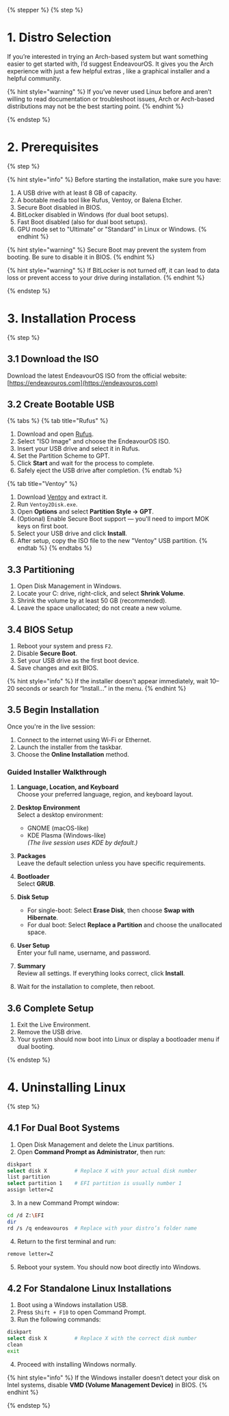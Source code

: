 {% stepper %}
{% step %}


# 1. Distro Selection

If you’re interested in trying an Arch-based system but want something easier to get started with, I’d suggest EndeavourOS. It gives you the Arch experience with just a few helpful extras , like a graphical installer and a helpful community.

{% hint style="warning" %}
If you’ve never used Linux before and aren’t willing to read documentation or troubleshoot issues, Arch or Arch-based distributions may not be the best starting point.
{% endhint %}

{% endstep %}


# 2. Prerequisites

{% step %}


{% hint style="info" %}
Before starting the installation, make sure you have:

1. A USB drive with at least 8 GB of capacity.  
2. A bootable media tool like Rufus, Ventoy, or Balena Etcher.  
3. Secure Boot disabled in BIOS.  
4. BitLocker disabled in Windows (for dual boot setups).  
5. Fast Boot disabled (also for dual boot setups).  
6. GPU mode set to "Ultimate" or "Standard" in Linux or Windows.
{% endhint %}

{% hint style="warning" %}
Secure Boot may prevent the system from booting. Be sure to disable it in BIOS.
{% endhint %}

{% hint style="warning" %}
If BitLocker is not turned off, it can lead to data loss or prevent access to your drive during installation.
{% endhint %}

{% endstep %}


# 3. Installation Process

{% step %}

## 3.1 Download the ISO

Download the latest EndeavourOS ISO from the official website:  
[https://endeavouros.com](https://endeavouros.com)

## 3.2 Create Bootable USB

{% tabs %}
{% tab title="Rufus" %}
1. Download and open [Rufus](https://rufus.ie).  
2. Select "ISO Image" and choose the EndeavourOS ISO.  
3. Insert your USB drive and select it in Rufus.  
4. Set the Partition Scheme to GPT.  
5. Click **Start** and wait for the process to complete.  
6. Safely eject the USB drive after completion.
{% endtab %}

{% tab title="Ventoy" %}
1. Download [Ventoy](https://github.com/ventoy/ventoy/releases) and extract it.  
2. Run `Ventoy2Disk.exe`.  
3. Open **Options** and select **Partition Style → GPT**.  
4. (Optional) Enable Secure Boot support — you'll need to import MOK keys on first boot.  
5. Select your USB drive and click **Install**.  
6. After setup, copy the ISO file to the new "Ventoy" USB partition.
{% endtab %}
{% endtabs %}

## 3.3 Partitioning

1. Open Disk Management in Windows.  
2. Locate your C: drive, right-click, and select **Shrink Volume**.  
3. Shrink the volume by at least 50 GB (recommended).  
4. Leave the space unallocated; do not create a new volume.

## 3.4 BIOS Setup

1. Reboot your system and press `F2`.
2. Disable **Secure Boot**.  
3. Set your USB drive as the first boot device.  
4. Save changes and exit BIOS.

{% hint style="info" %}
If the installer doesn't appear immediately, wait 10–20 seconds or search for “Install...” in the menu.
{% endhint %}

## 3.5 Begin Installation

Once you're in the live session:

1. Connect to the internet using Wi-Fi or Ethernet.  
2. Launch the installer from the taskbar.  
3. Choose the **Online Installation** method.

### Guided Installer Walkthrough

1. **Language, Location, and Keyboard**  
   Choose your preferred language, region, and keyboard layout.

2. **Desktop Environment**  
   Select a desktop environment:  
   - GNOME (macOS-like)  
   - KDE Plasma (Windows-like)  
   *(The live session uses KDE by default.)*

3. **Packages**  
   Leave the default selection unless you have specific requirements.

4. **Bootloader**  
   Select **GRUB**.

5. **Disk Setup**  
   - For single-boot: Select **Erase Disk**, then choose **Swap with Hibernate**.  
   - For dual boot: Select **Replace a Partition** and choose the unallocated space.

6. **User Setup**  
   Enter your full name, username, and password.

7. **Summary**  
   Review all settings. If everything looks correct, click **Install**.

8. Wait for the installation to complete, then reboot.

## 3.6 Complete Setup

1. Exit the Live Environment.  
2. Remove the USB drive.  
3. Your system should now boot into Linux or display a bootloader menu if dual booting.

{% endstep %}

# 4. Uninstalling Linux

{% step %}

## 4.1 For Dual Boot Systems

1. Open Disk Management and delete the Linux partitions.  
2. Open **Command Prompt as Administrator**, then run:

```bash
diskpart
select disk X         # Replace X with your actual disk number
list partition
select partition 1    # EFI partition is usually number 1
assign letter=Z
```

3. In a new Command Prompt window:

```bash
cd /d Z:\EFI
dir
rd /s /q endeavouros  # Replace with your distro’s folder name
```

4. Return to the first terminal and run:

```bash
remove letter=Z
```

5. Reboot your system. You should now boot directly into Windows.

## 4.2 For Standalone Linux Installations

1. Boot using a Windows installation USB.  
2. Press `Shift + F10` to open Command Prompt.  
3. Run the following commands:

```bash
diskpart
select disk X         # Replace X with the correct disk number
clean
exit
```

4. Proceed with installing Windows normally.

{% hint style="info" %}
If the Windows installer doesn’t detect your disk on Intel systems, disable **VMD (Volume Management Device)** in BIOS.
{% endhint %}

{% endstep %}
